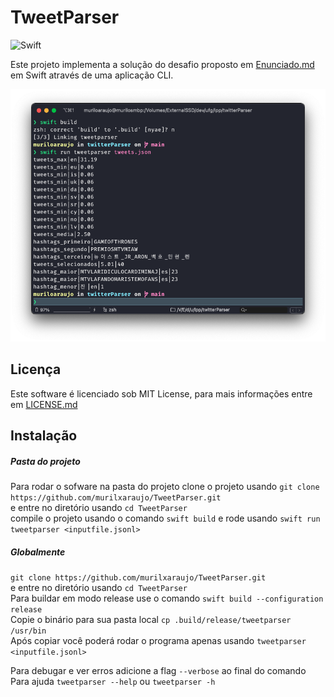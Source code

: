 # TweetParser

![Swift](https://github.com/murilxaraujo/TweetParser/workflows/Swift/badge.svg)

Este projeto implementa a solução do desafio proposto em [Enunciado.md](https://github.com/murilxaraujo/TweetParser/blob/main/Enunciado.md) em Swift através de uma aplicação CLI.

![](https://github.com/murilxaraujo/TweetParser/blob/main/Docs/Screen%20Shot%202020-10-21%20at%2021.34.56.png?raw=true)

## Licença
Este software é licenciado sob MIT License, para mais informações entre em [LICENSE.md](https://github.com/murilxaraujo/TweetParser/blob/main/LICENSE.md)

## Instalação
##### Pasta do projeto
Para rodar o sofware na pasta do projeto clone o projeto usando
`git clone https://github.com/murilxaraujo/TweetParser.git`<br>e entre no diretório usando
`cd TweetParser`<br>
compile o projeto usando o comando `swift build` e rode usando `swift run tweetparser <inputfile.jsonl>`

##### Globalmente
`git clone https://github.com/murilxaraujo/TweetParser.git`<br>e entre no diretório usando
`cd TweetParser`<br>
Para buildar em modo release use o comando `swift build --configuration release`<br>
Copie o binário para sua pasta local
`cp .build/release/tweetparser /usr/bin`<br>
Após copiar você poderá rodar o programa apenas usando `tweetparser <inputfile.jsonl>`

Para debugar e ver erros adicione a flag `--verbose` ao final do comando<br>
Para ajuda `tweetparser --help` ou `tweetparser -h`
